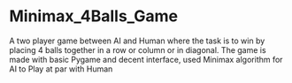 # Minimax_4Balls_Game
A two player game between AI and Human where the task is to win by placing 4 balls together in a row or column or in diagonal. The game is made with basic Pygame and decent interface, used Minimax algorithm for AI to Play at par with Human
